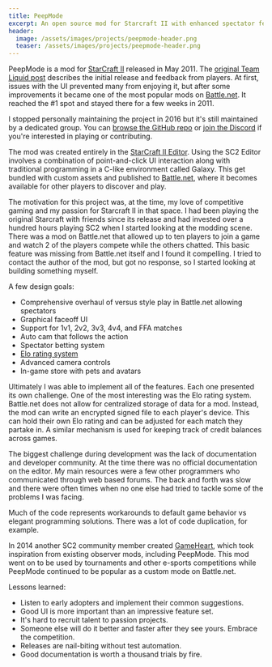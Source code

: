 ```yaml
---
title: PeepMode
excerpt: An open source mod for Starcraft II with enhanced spectator features
header:
  image: /assets/images/projects/peepmode-header.png
  teaser: /assets/images/projects/peepmode-header.png
---
```


PeepMode is a mod for [StarCraft II](https://en.wikipedia.org/wiki/StarCraft_II) released in May 2011. The [original Team Liquid post](https://tl.net/forum/sc2-maps/223176-mod-peepmode-ultra-spectator-maps) describes the initial release and feedback from players. At first, issues with the UI prevented many from enjoying it, but after some improvements it became one of the most popular mods on [Battle.net](https://en.wikipedia.org/wiki/Battle.net). It reached the #1 spot and stayed there for a few  weeks in 2011.

I stopped personally maintaining the project in 2016 but it's still maintained by a dedicated group. You can [browse the GitHub repo](https://github.com/Kelzorz/PeepMode) or [join the Discord](https://discord.gg/hJ7wR7uk) if you're interested in playing or contributing.

The mod was created entirely in the [StarCraft II Editor](https://s2editor-guides.readthedocs.io/New_Tutorials/01_Introduction/001_Editor_Introduction/). Using the SC2 Editor involves a combination of point-and-click UI interaction along with traditional programming in a C-like environment called Galaxy. This get bundled with custom assets and published to [Battle.net](https://battle.net), where it becomes available for other players to discover and play.

The motivation for this project was, at the time, my love of competitive gaming and my passion for Starcraft II in that space. I had been playing the original Starcraft with friends since its release and had invested over a hundred hours playing SC2 when I started looking at the modding scene. There was a mod on Battle.net that allowed up to ten players to join a game and watch 2 of the players compete while the others chatted. This basic feature was missing from Battle.net itself and I found it compelling. I tried to contact the author of the mod, but got no response, so I started looking at building something myself.

A few design goals:
  * Comprehensive overhaul of versus style play in Battle.net allowing spectators
  * Graphical faceoff UI
  * Support for 1v1, 2v2, 3v3, 4v4, and FFA matches
  * Auto cam that follows the action
  * Spectator betting system
  * [Elo rating system](https://en.wikipedia.org/wiki/Elo_rating_system)
  * Advanced camera controls
  * In-game store with pets and avatars

Ultimately I was able to implement all of the features. Each one presented its own challenge. One of the most interesting was the Elo rating system. Battle.net does not allow for centralized storage of data for a mod. Instead, the mod can write an encrypted signed file to each player's device. This can hold their own Elo rating and can be adjusted for each match they partake in. A similar mechanism is used for keeping track of credit balances across games.

The biggest challenge during development was the lack of documentation and developer community. At the time there was no official documentation on the editor. My main resources were a few other programmers who communicated through web based forums. The back and forth was slow and there were often times when no one else had tried to tackle some of the problems I was facing.

Much of the code represents workarounds to default game behavior vs elegant programming solutions. There was a lot of code duplication, for example.

In 2014 another SC2 community member created [GameHeart](https://news.blizzard.com/en-gb/starcraft2/15463641/wcs-gameheart), which took inspiration from existing observer mods, including PeepMode. This mod went on to be used by tournaments and other e-sports competitions while PeepMode continued to be popular as a custom mode on Battle.net.

Lessons learned:
  * Listen to early adopters and implement their common suggestions.
  * Good UI is more important than an impressive feature set.
  * It's hard to recruit talent to passion projects.
  * Someone else will do it better and faster after they see yours. Embrace the competition.
  * Releases are nail-biting without test automation.
  * Good documentation is worth a thousand trials by fire.
